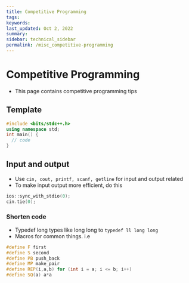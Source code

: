 ```yaml
---
title: Competitive Programming 
tags: 
keywords: 
last_updated: Oct 2, 2022
summary: 
sidebar: technical_sidebar
permalink: /misc_competitive-programming
---
```


# Competitive Programming
- This page contains competitive programming tips

## Template
```c++
#include <bits/stdc++.h>
using namespace std;
int main() {
  // code
}
```


## Input and output
- Use `cin, cout, printf, scanf, getline` for input and output related
- To make input output more efficient, do this
```c++
ios::sync_with_stdio(0);
cin.tie(0);
```

### Shorten code
- Typedef long types like long long to `typedef ll long long`
- Macros for common things. i.e
```c++
#define F first
#define S second
#define PB push_back
#define MP make_pair
#define REP(i,a,b) for (int i = a; i <= b; i++)
#define SQ(a) a*a
```
